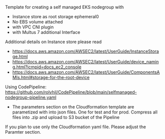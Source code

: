 Template for creating a self managed EKS nodegroup with
- Instance store as root storage ephemeral0
- No EBS volume attached
- with VPC CNI plugin
- with Multus 7 additional Interface

Additional details on Instance store please read
- https://docs.aws.amazon.com/AWSEC2/latest/UserGuide/InstanceStorage.html
- https://docs.aws.amazon.com/AWSEC2/latest/UserGuide/device_naming.html?icmpid=docs_ec2_console
- https://docs.aws.amazon.com/AWSEC2/latest/UserGuide/ComponentsAMIs.html#storage-for-the-root-device


Using CodePipeline: https://github.com/rolvhil/CodePipeline/blob/main/selfmanaged-nodegroup-pipeline.yaml
- The parameters section on the Cloudformation template are parametized with into json files. One for test and for prod. Compress all files into .zip and upload to S3 bucket of the Pipeline

If you plan to use only the Cloudformation yaml file. Please adjust the Paramter section.